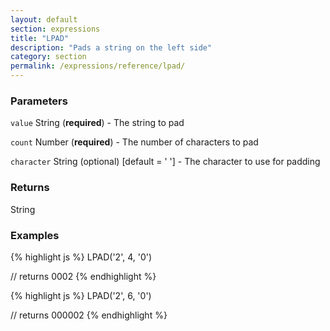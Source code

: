 ```yaml
---
layout: default
section: expressions
title: "LPAD"
description: "Pads a string on the left side"
category: section
permalink: /expressions/reference/lpad/
---
```


### Parameters

`value` String (__required__) - The string to pad

`count` Number (__required__) - The number of characters to pad

`character` String (optional)  [default = ' '] - The character to use for padding

### Returns

String

### Examples

{% highlight js %}
LPAD('2', 4, '0')

// returns 0002
{% endhighlight %}


{% highlight js %}
LPAD('2', 6, '0')

// returns 000002
{% endhighlight %}